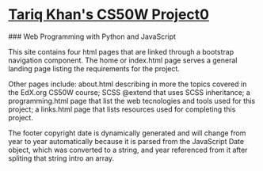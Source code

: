 <h1><a href="https://digitalgnome.github.io/cs50w-project0/" targe="_blank">Tariq Khan's CS50W Project0<a/></h1>
### Web Programming with Python and JavaScript

This site contains four html pages that are linked through a bootstrap navigation component. The home or index.html page serves a general landing page listing the requirements for the project.

Other pages include: about.html describing in more the topics covered in the EdX.org CS50W course; SCSS @extend that uses SCSS inheritance; a programming.html page that list the web tecnologies and tools used for this project; a links.html page that lists resources used for completing this project.

The footer copyright date is dynamically generated and will change from year to year automatically because it is parsed from the JavaScript Date object, which was converted to a string, and year referenced from it after spliting that string intro an array.
